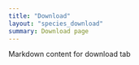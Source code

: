 ```yaml
---
title: "Download"
layout: "species_download"
summary: Download page 
---
```


Markdown content for download tab